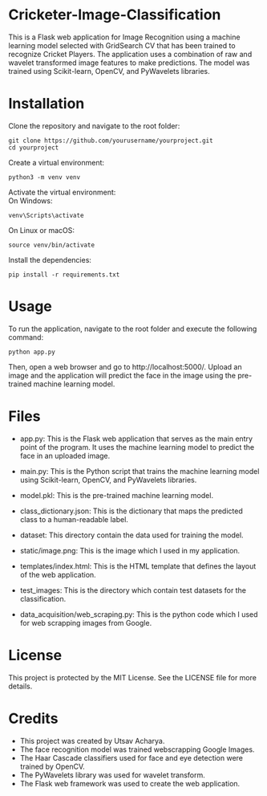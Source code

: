 # Cricketer-Image-Classification
This is a Flask web application for Image Recognition using a machine learning model selected with GridSearch CV that has been trained to recognize Cricket Players. The application uses a combination of raw and wavelet transformed image features to make predictions. The model was trained using Scikit-learn, OpenCV, and PyWavelets libraries.

# Installation

Clone the repository and navigate to the root folder:
```terminal
git clone https://github.com/yourusername/yourproject.git
cd yourproject
```

Create a virtual environment: 
```terminal
python3 -m venv venv
```

Activate the virtual environment:  
On Windows:  
```terminal
venv\Scripts\activate
```

On Linux or macOS:
```terminal
source venv/bin/activate
```

Install the dependencies: 
```terminal
pip install -r requirements.txt
```

# Usage
To run the application, navigate to the root folder and execute the following command:  
```terminal
python app.py
```
Then, open a web browser and go to http://localhost:5000/.
Upload an image and the application will predict the face in the image using the pre-trained machine learning model.

# Files
* app.py: This is the Flask web application that serves as the main entry point of the program. It uses the machine learning model to predict the face in an uploaded image.

* main.py: This is the Python script that trains the machine learning model using Scikit-learn, OpenCV, and PyWavelets libraries.

* model.pkl: This is the pre-trained machine learning model.

* class_dictionary.json: This is the dictionary that maps the predicted class to a human-readable label.

* dataset: This directory contain the data used for training the model.

* static/image.png: This is the image which I used in my application.

* templates/index.html: This is the HTML template that defines the layout of the web application.

* test_images: This is the directory which contain test datasets for the classification.

* data_acquisition/web_scraping.py: This is the python code which I used for web scrapping images from Google.

# License
This project is protected by the MIT License. See the LICENSE file for more details.

# Credits
* This project was created by Utsav Acharya.
* The face recognition model was trained webscrapping Google Images.
* The Haar Cascade classifiers used for face and eye detection were trained by OpenCV.
* The PyWavelets library was used for wavelet transform.
* The Flask web framework was used to create the web application.

 




